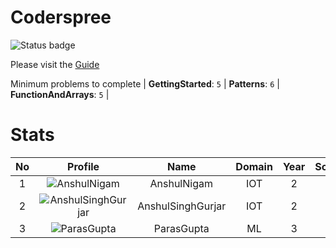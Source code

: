 
Coderspree
==========


![Status badge](https://github.com/InnogeeksOrganization/coderspree/actions/workflows/checkSubmission.yml/badge.svg)  


Please visit the [Guide](./Guide/README.md)  


Minimum problems to complete | **GettingStarted**: `5` | **Patterns**: `6` | **FunctionAndArrays**: `5` |   

# Stats
  

|No|Profile|Name|Domain|Year|Solved|
| :---: | :---: | :---: | :---: | :---: | :---: |
|1|![AnshulNigam](https://avatars.githubusercontent.com/u/74321084?v=4&s=100)|AnshulNigam|IOT|2|39|
|2|![AnshulSinghGurjar](https://avatars.githubusercontent.com/u/90499262?v=4&s=100)|AnshulSinghGurjar|IOT|2|35|
|3|![ParasGupta](https://avatars.githubusercontent.com/u/60445527?v=4&s=100)|ParasGupta|ML|3|25|
